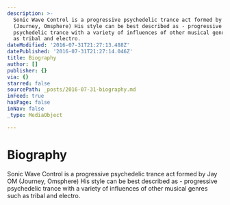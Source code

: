 ```yaml
---
description: >-
  Sonic Wave Control is a progressive psychedelic trance act formed by Jay OM
  (Journey, Omsphere) His style can be best described as - progressive
  psychedelic trance with a variety of influences of other musical genres such
  as tribal and electro.
dateModified: '2016-07-31T21:27:13.488Z'
datePublished: '2016-07-31T21:27:14.046Z'
title: Biography
author: []
publisher: {}
via: {}
starred: false
sourcePath: _posts/2016-07-31-biography.md
inFeed: true
hasPage: false
inNav: false
_type: MediaObject

---
```

# Biography

Sonic Wave Control is a progressive psychedelic trance act formed by Jay OM (Journey, Omsphere) His style can be best described as - progressive psychedelic trance with a variety of influences of other musical genres such as tribal and electro.